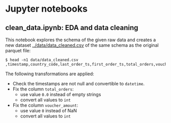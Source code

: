 # Jupyter notebooks

## clean_data.ipynb: EDA and data cleaning
This notebook explores the schema of the given raw data and creates a new dataset [../data/data_cleaned.csv](../data/data_cleaned.csv) of the same schema as the original parquet file:

```
$ head -n1 data/data_cleaned.csv
,timestamp,country_code,last_order_ts,first_order_ts,total_orders,voucher_amount
```

The following transformations are applied:
- Check the timestamps are not null and convertible to `datetime`.
- Fix the column `total_orders`:
    - use value `0.0` instead of empty strings
    - convert all values to `int`
- Fix the column `voucher_amount`:
    - use value `0` instead of NaN
    - convert all values to `int`

